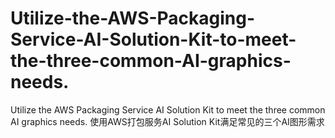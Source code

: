 # Utilize-the-AWS-Packaging-Service-AI-Solution-Kit-to-meet-the-three-common-AI-graphics-needs.
Utilize the AWS Packaging Service AI Solution Kit to meet the three common AI graphics needs. 使用AWS打包服务AI Solution Kit满足常见的三个AI图形需求
